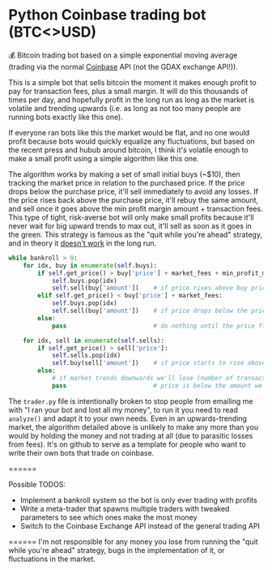 # Python Coinbase trading bot (BTC<>USD)
:moneybag: Bitcoin trading bot based on a simple exponential moving average (trading via the normal [Coinbase](https://www.coinbase.com/) API (not the GDAX exchange API!)).

This is a simple bot that sells bitcoin the moment it makes enough profit to pay for transaction fees, plus a small margin.
It will do this thousands of times per day, and hopefully profit in the long run as long as the market is volatile and trending upwards (i.e. as long as not too many people are running bots exactly like this one).

If everyone ran bots like this the market would be flat, and no one would profit because bots would quickly equalize any fluctuations, but based on the recent press and hubub around bitcoin, I think it's volatile enough to make a small profit using a simple algorithm like this one.

The algorithm works by making a set of small initial buys (~$10), then tracking the market price in relation to the purchased price.
If the price drops below the purchase price, it'll sell immediately to avoid any losses.
If the price rises back above the purchase price, it'll rebuy the same amount, and sell once it goes above the min profit margin amount + transaction fees.  This type of tight, risk-averse bot will only make small profits because it'll never wait for big upward trends to max out, it'll sell as soon as it goes in the green.  This strategy is famous as the "quit while you're ahead" strategy,  and in theory it [doesn't work](https://gist.github.com/pirate/eac582480aa34b5adda9e6adc1878190) in the long run.

```python
while bankroll > 0:
    for idx, buy in enumerate(self.buys):
        if self.get_price() > buy['price'] + market_fees + min_profit_margin:
            self.buys.pop(idx)
            self.sell(buy['amount'])    # if price rises above buy price + market fees by a certain amount, sell early and reap the tiny profits
        elif self.get_price() < buy['price'] + market_fees:
            self.buys.pop(idx)
            self.sell(buy['amount'])    # if price drops below the price it was bought at, sell immediately to minimize losses
        else:
            pass                        # do nothing until the price fluctuates enough to make more of a difference

    for idx, sell in enumerate(self.sells):
        if self.get_price() > sell['price']:
            self.sells.pop(idx)
            self.buy(sell['amount'])    # if price starts to rise above the amount we sold it for, rebuy the same amount
        else:
            # if market trends downwards we'll lose (number of transactions * (market fee per transaction + min profit margin))
            pass                        # price is below the amount we sold for, don't do anything until it's passing break-even again
```

  
The `trader.py` file is intentionally broken to stop people from emailing me with "I ran your bot and lost all my money", to run it you need to read `analyze()` and adapt it to your own needs.  Even in an upwards-trending market, the algorithm detailed above is unlikely to make any more than you would by holding the money and not trading at all (due to parasitic losses from fees).  It's on github to serve as a template for people who want to write their own bots that trade on coinbase.
   
======

Possible TODOS:

* Implement a bankroll system so the bot is only ever trading with profits
* Write a meta-trader that spawns multiple traders with tweaked parameters to see which ones make the most money
* Switch to the Coinbase Exchange API instead of the general trading API

======
I'm not responsible for any money you lose from running the "quit while you're ahead" strategy, bugs in the implementation of it, or fluctuations in the market.
